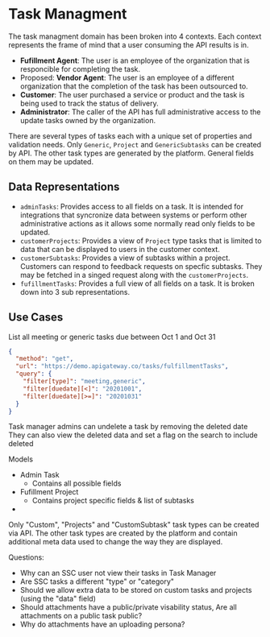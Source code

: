# Task Managment
The task managment domain has been broken into 4 contexts. Each context represents the frame of mind that a user consuming the API results is in. 
- **Fufillment Agent**: The user is an employee of the organization that is responcible for completing the task.
- Proposed: **Vendor Agent**: The user is an employee of a different organization that the completion of the task has been outsourced to.
- **Customer**: The user purchased a service or product and the task is being used to track the status of delivery. 
- **Administrator**: The caller of the API has full administrative access to the update tasks owned by the organization. 

There are several types of tasks each with a unique set of properties and validation needs. Only `Generic`, `Project` and `GenericSubtasks` can be created by API. The other task types are generated by the platform. General fields on them may be updated. 


## Data Representations
- `adminTasks`: Provides access to all fields on a task. It is intended for integrations that syncronize data between systems or perform other administrative actions as it allows some normally read only fields to be updated. 
- `customerProjects`: Provides a view of `Project` type tasks that is limited to data that can be displayed to users in the customer context.
- `customerSubtasks`: Provides a view of subtasks within a project. Customers can respond to feedback requests on specfic subtasks. They may be fetched in a singed request along with the `customerProjects`.
- `fufillmentTasks`: Provides a full view of all fields on a task. It is broken down into 3 sub representations. 




## Use Cases

List all meeting or generic tasks due between Oct 1 and Oct 31

```json http
{
  "method": "get",
  "url": "https://demo.apigateway.co/tasks/fulfillmentTasks",
  "query": {
    "filter[type]": "meeting,generic",
    "filter[duedate][<]": "20201001",
    "filter[duedate][>=]": "20201031"
  }
}
```



Task manager admins can undelete a task by removing the deleted date
They can also view the deleted data and set a flag on the search to include deleted


Models
- Admin Task
  - Contains all possible fields
- Fufillment Project
  - Contains project specific fields & list of subtasks
- 



Only "Custom", "Projects" and "CustomSubtask" task types can be created via API. The other task types are created by the platform and contain additional meta data used to change the way they are displayed.


Questions:
- Why can an SSC user not view their tasks in Task Manager
- Are SSC tasks a different "type" or "category"
- Should we allow extra data to be stored on custom tasks and projects (using the "data" field)
- Should attachments have a public/private visability status, Are all attachments on a public task public?
- Why do attachments have an uploading persona?
